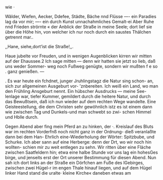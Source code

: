 wie ·

Wälder, Wiefen, Aecker, Ddefee, Städte, Bäche nnd
Flüsse —- ein Paradies lag da vor mir; —- ein durch Kunst
unnachahmliches Gemalt-ei Aber Ruhe nnd Frieden strörnte
« der Anblick der Straße in meine Seele; dort lief sie über
die Höhe hin, von welcher ich nur noch durch ein saustes
Thälchen getrennt mar..

,,Hane, siehe,dort’ist die Straße!,,.

Haue jubelte vor Freuden, und in wenigen Augenblicken
kirren wir mitten auf der Ehaussee.2 Ich sage mitten —
denn wir hatten sie jetzt so lieb, daß uns weder Sommer-
weg noch Fußweg genügte, sondern wir mußten f e so .
ganz genießen. —

 

. Es war heute ein fchdnet, junger Jruhlingstagz die
Natur sing schon- an, sich zur allgemeinen Ausgeburt vor-
’znbereiten. Ich weiß ein Land, wo man den Frühling
Ansgeburt nennt. Ein hübscher Ausdrucks — meine See-
lenlage war, tiefer Kummer, gemildert durch die heitere
Natur, und durch das Bewußtsein, daß ich nun wieder
auf dem rechten Wege wandelte. Eine Geisteestellung,
die dem Christen sehr gewöhnlich istz es ist einem dann
wie zwischen Tag und Dunkels-und man schwebt so zwi-
schen Himmel und Hblle durch.

Gegen Abend aber fing mein Pferd an zu hinken, der
·. Kreislauf des Bluts war im rechten Vorderfnß noch nicht
ganz in der Ordnung- dieß veranlaßte dann bei dem Han-
Ehrlich eine-Wiederholung der Wörter: Spitzbube, und
Schurke. Ich aber sann auf eine Herberge: denn der Drt,
wo wir noch hin wollten- schien mir zu weit entlegen zu
sehn. Wir ritten über eine Fläche zwischen Saatfeldern
hin; etwa eine halbe Stunde vor uns lag ein hohesGes
birge, und jenseits erst der Ort unserer Bestimmung für
diesen Abend. Nun sah ich dort links an der Straße ein
Dörfchen am Fuße des lGebirges, zwischen zwei Hügel-r
im engen Thale hinauf liegen, und auf dem Hügel linker
Hand stand die uralte· kleine Kirche« daneben etwas am

